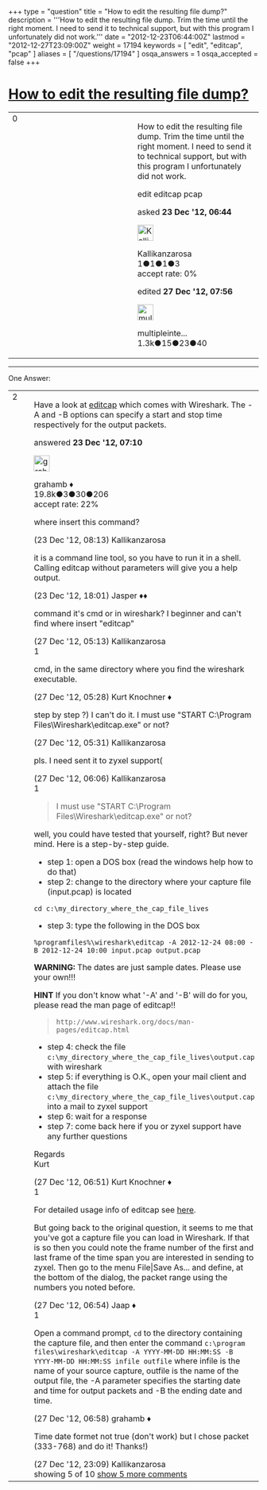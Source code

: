 +++
type = "question"
title = "How to edit the resulting file dump?"
description = '''How to edit the resulting file dump. Trim the time until the right moment. I need to send it to technical support, but with this program I unfortunately did not work.'''
date = "2012-12-23T06:44:00Z"
lastmod = "2012-12-27T23:09:00Z"
weight = 17194
keywords = [ "edit", "editcap", "pcap" ]
aliases = [ "/questions/17194" ]
osqa_answers = 1
osqa_accepted = false
+++

<div class="headNormal">

# [How to edit the resulting file dump?](/questions/17194/how-to-edit-the-resulting-file-dump)

</div>

<div id="main-body">

<div id="askform">

<table id="question-table" style="width:100%;"><colgroup><col style="width: 50%" /><col style="width: 50%" /></colgroup><tbody><tr class="odd"><td style="width: 30px; vertical-align: top"><div class="vote-buttons"><span id="post-17194-upvote" class="ajax-command post-vote up" rel="nofollow" title="I like this post (click again to cancel)"> </span><div id="post-17194-score" class="post-score" title="current number of votes">0</div><span id="post-17194-downvote" class="ajax-command post-vote down" rel="nofollow" title="I dont like this post (click again to cancel)"> </span> <span id="favorite-mark" class="ajax-command favorite-mark" rel="nofollow" title="mark/unmark this question as favorite (click again to cancel)"> </span><div id="favorite-count" class="favorite-count"></div></div></td><td><div id="item-right"><div class="question-body"><p>How to edit the resulting file dump. Trim the time until the right moment. I need to send it to technical support, but with this program I unfortunately did not work.</p></div><div id="question-tags" class="tags-container tags"><span class="post-tag tag-link-edit" rel="tag" title="see questions tagged &#39;edit&#39;">edit</span> <span class="post-tag tag-link-editcap" rel="tag" title="see questions tagged &#39;editcap&#39;">editcap</span> <span class="post-tag tag-link-pcap" rel="tag" title="see questions tagged &#39;pcap&#39;">pcap</span></div><div id="question-controls" class="post-controls"></div><div class="post-update-info-container"><div class="post-update-info post-update-info-user"><p>asked <strong>23 Dec '12, 06:44</strong></p><img src="https://secure.gravatar.com/avatar/432afac6bf57c7129dc35d8c35e3ec36?s=32&amp;d=identicon&amp;r=g" class="gravatar" width="32" height="32" alt="Kallikanzarosa&#39;s gravatar image" /><p><span>Kallikanzarosa</span><br />
<span class="score" title="1 reputation points">1</span><span title="1 badges"><span class="badge1">●</span><span class="badgecount">1</span></span><span title="1 badges"><span class="silver">●</span><span class="badgecount">1</span></span><span title="3 badges"><span class="bronze">●</span><span class="badgecount">3</span></span><br />
<span class="accept_rate" title="Rate of the user&#39;s accepted answers">accept rate:</span> <span title="Kallikanzarosa has no accepted answers">0%</span></p></div><div class="post-update-info post-update-info-edited"><p><span> edited <strong>27 Dec '12, 07:56</strong> </span></p><img src="https://secure.gravatar.com/avatar/fe1cf996b30e896dc95ca3cd47ac7406?s=32&amp;d=identicon&amp;r=g" class="gravatar" width="32" height="32" alt="multipleinterfaces&#39;s gravatar image" /><p><span>multipleinte...</span><br />
<span class="score" title="1321 reputation points"><span>1.3k</span></span><span title="15 badges"><span class="badge1">●</span><span class="badgecount">15</span></span><span title="23 badges"><span class="silver">●</span><span class="badgecount">23</span></span><span title="40 badges"><span class="bronze">●</span><span class="badgecount">40</span></span></p></div></div><div id="comments-container-17194" class="comments-container"></div><div id="comment-tools-17194" class="comment-tools"></div><div class="clear"></div><div id="comment-17194-form-container" class="comment-form-container"></div><div class="clear"></div></div></td></tr></tbody></table>

------------------------------------------------------------------------

<div class="tabBar">

<span id="sort-top"></span>

<div class="headQuestions">

One Answer:

</div>

</div>

<span id="17195"></span>

<div id="answer-container-17195" class="answer">

<table style="width:100%;"><colgroup><col style="width: 50%" /><col style="width: 50%" /></colgroup><tbody><tr class="odd"><td style="width: 30px; vertical-align: top"><div class="vote-buttons"><span id="post-17195-upvote" class="ajax-command post-vote up" rel="nofollow" title="I like this post (click again to cancel)"> </span><div id="post-17195-score" class="post-score" title="current number of votes">2</div><span id="post-17195-downvote" class="ajax-command post-vote down" rel="nofollow" title="I dont like this post (click again to cancel)"> </span></div></td><td><div class="item-right"><div class="answer-body"><p>Have a look at <a href="http://www.wireshark.org/docs/man-pages/editcap.html">editcap</a> which comes with Wireshark. The -A and -B options can specify a start and stop time respectively for the output packets.</p></div><div class="answer-controls post-controls"></div><div class="post-update-info-container"><div class="post-update-info post-update-info-user"><p>answered <strong>23 Dec '12, 07:10</strong></p><img src="https://secure.gravatar.com/avatar/d2a7e24ca66604c749c7c88c1da8ff78?s=32&amp;d=identicon&amp;r=g" class="gravatar" width="32" height="32" alt="grahamb&#39;s gravatar image" /><p><span>grahamb ♦</span><br />
<span class="score" title="19834 reputation points"><span>19.8k</span></span><span title="3 badges"><span class="badge1">●</span><span class="badgecount">3</span></span><span title="30 badges"><span class="silver">●</span><span class="badgecount">30</span></span><span title="206 badges"><span class="bronze">●</span><span class="badgecount">206</span></span><br />
<span class="accept_rate" title="Rate of the user&#39;s accepted answers">accept rate:</span> <span title="grahamb has 274 accepted answers">22%</span></p></div></div><div id="comments-container-17195" class="comments-container"><span id="17198"></span><div id="comment-17198" class="comment"><div id="post-17198-score" class="comment-score"></div><div class="comment-text"><p>where insert this command?</p></div><div id="comment-17198-info" class="comment-info"><span class="comment-age">(23 Dec '12, 08:13)</span> <span class="comment-user userinfo">Kallikanzarosa</span></div></div><span id="17211"></span><div id="comment-17211" class="comment not_top_scorer"><div id="post-17211-score" class="comment-score"></div><div class="comment-text"><p>it is a command line tool, so you have to run it in a shell. Calling editcap without parameters will give you a help output.</p></div><div id="comment-17211-info" class="comment-info"><span class="comment-age">(23 Dec '12, 18:01)</span> <span class="comment-user userinfo">Jasper ♦♦</span></div></div><span id="17266"></span><div id="comment-17266" class="comment not_top_scorer"><div id="post-17266-score" class="comment-score"></div><div class="comment-text"><p>command it's cmd or in wireshark? I beginner and can't find where insert "editcap"</p></div><div id="comment-17266-info" class="comment-info"><span class="comment-age">(27 Dec '12, 05:13)</span> <span class="comment-user userinfo">Kallikanzarosa</span></div></div><span id="17269"></span><div id="comment-17269" class="comment"><div id="post-17269-score" class="comment-score">1</div><div class="comment-text"><p>cmd, in the same directory where you find the wireshark executable.</p></div><div id="comment-17269-info" class="comment-info"><span class="comment-age">(27 Dec '12, 05:28)</span> <span class="comment-user userinfo">Kurt Knochner ♦</span></div></div><span id="17270"></span><div id="comment-17270" class="comment not_top_scorer"><div id="post-17270-score" class="comment-score"></div><div class="comment-text"><p>step by step ?) I can't do it. I must use "START C:\Program Files\Wireshark\editcap.exe" or not?</p></div><div id="comment-17270-info" class="comment-info"><span class="comment-age">(27 Dec '12, 05:31)</span> <span class="comment-user userinfo">Kallikanzarosa</span></div></div><span id="17271"></span><div id="comment-17271" class="comment not_top_scorer"><div id="post-17271-score" class="comment-score"></div><div class="comment-text"><p>pls. I need sent it to zyxel support(</p></div><div id="comment-17271-info" class="comment-info"><span class="comment-age">(27 Dec '12, 06:06)</span> <span class="comment-user userinfo">Kallikanzarosa</span></div></div><span id="17273"></span><div id="comment-17273" class="comment"><div id="post-17273-score" class="comment-score">1</div><div class="comment-text"><blockquote><p>I must use "START C:\Program Files\Wireshark\editcap.exe" or not?</p></blockquote><p>well, you could have tested that yourself, right? But never mind. Here is a step-by-step guide.</p><ul><li>step 1: open a DOS box (read the windows help how to do that)</li><li>step 2: change to the directory where your capture file (input.pcap) is located</li></ul><p><code>cd c:\my_directory_where_the_cap_file_lives</code><br />
</p><ul><li>step 3: type the following in the DOS box<br />
</li></ul><p><code>%programfiles%\wireshark\editcap -A 2012-12-24 08:00 -B 2012-12-24 10:00 input.pcap output.pcap</code><br />
</p><p><strong>WARNING:</strong> The dates are just sample dates. Please use your own!!!<br />
</p><p><strong>HINT</strong> If you don't know what '-A' and '-B' will do for you, please read the man page of editcap!!</p><blockquote><p><code>http://www.wireshark.org/docs/man-pages/editcap.html</code><br />
</p></blockquote><ul><li>step 4: check the file <code>c:\my_directory_where_the_cap_file_lives\output.cap</code> with wireshark</li><li>step 5: if everything is O.K., open your mail client and attach the file <code>c:\my_directory_where_the_cap_file_lives\output.cap</code> into a mail to zyxel support</li><li>step 6: wait for a response</li><li>step 7: come back here if you or zyxel support have any further questions</li></ul><p>Regards<br />
Kurt</p></div><div id="comment-17273-info" class="comment-info"><span class="comment-age">(27 Dec '12, 06:51)</span> <span class="comment-user userinfo">Kurt Knochner ♦</span></div></div><span id="17274"></span><div id="comment-17274" class="comment"><div id="post-17274-score" class="comment-score">1</div><div class="comment-text"><p>For detailed usage info of editcap see <a href="http://www.wireshark.org/docs/man-pages/editcap.html">here</a>.</p><p>But going back to the original question, it seems to me that you've got a capture file you can load in Wireshark. If that is so then you could note the frame number of the first and last frame of the time span you are interested in sending to zyxel. Then go to the menu File|Save As... and define, at the bottom of the dialog, the packet range using the numbers you noted before.</p></div><div id="comment-17274-info" class="comment-info"><span class="comment-age">(27 Dec '12, 06:54)</span> <span class="comment-user userinfo">Jaap ♦</span></div></div><span id="17275"></span><div id="comment-17275" class="comment"><div id="post-17275-score" class="comment-score">1</div><div class="comment-text"><p>Open a command prompt, <code>cd</code> to the directory containing the capture file, and then enter the command <code>c:\program files\wireshark\editcap -A YYYY-MM-DD HH:MM:SS -B YYYY-MM-DD HH:MM:SS infile outfile</code> where infile is the name of your source capture, outfile is the name of the output file, the -A parameter specifies the starting date and time for output packets and -B the ending date and time.</p></div><div id="comment-17275-info" class="comment-info"><span class="comment-age">(27 Dec '12, 06:58)</span> <span class="comment-user userinfo">grahamb ♦</span></div></div><span id="17294"></span><div id="comment-17294" class="comment not_top_scorer"><div id="post-17294-score" class="comment-score"></div><div class="comment-text"><p>Time date formet not true (don't work) but I chose packet (333-768) and do it! Thanks!)</p></div><div id="comment-17294-info" class="comment-info"><span class="comment-age">(27 Dec '12, 23:09)</span> <span class="comment-user userinfo">Kallikanzarosa</span></div></div></div><div id="comment-tools-17195" class="comment-tools"><span class="comments-showing"> showing 5 of 10 </span> <a href="#" class="show-all-comments-link">show 5 more comments</a></div><div class="clear"></div><div id="comment-17195-form-container" class="comment-form-container"></div><div class="clear"></div></div></td></tr></tbody></table>

</div>

<div class="paginator-container-left">

</div>

</div>

</div>

